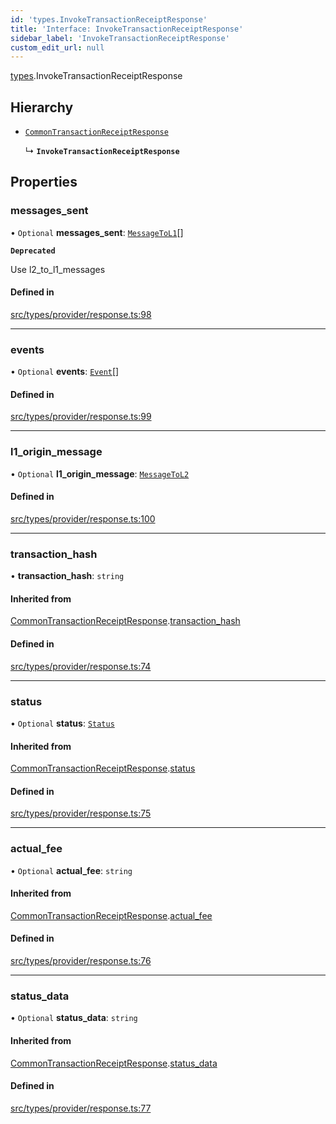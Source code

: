 ```yaml
---
id: 'types.InvokeTransactionReceiptResponse'
title: 'Interface: InvokeTransactionReceiptResponse'
sidebar_label: 'InvokeTransactionReceiptResponse'
custom_edit_url: null
---
```


[types](../namespaces/types.md).InvokeTransactionReceiptResponse

## Hierarchy

- [`CommonTransactionReceiptResponse`](types.CommonTransactionReceiptResponse.md)

  ↳ **`InvokeTransactionReceiptResponse`**

## Properties

### messages_sent

• `Optional` **messages_sent**: [`MessageToL1`](types.MessageToL1.md)[]

**`Deprecated`**

Use l2_to_l1_messages

#### Defined in

[src/types/provider/response.ts:98](https://github.com/0xs34n/starknet.js/blob/develop/src/types/provider/response.ts#L98)

---

### events

• `Optional` **events**: [`Event`](types.Event.md)[]

#### Defined in

[src/types/provider/response.ts:99](https://github.com/0xs34n/starknet.js/blob/develop/src/types/provider/response.ts#L99)

---

### l1_origin_message

• `Optional` **l1_origin_message**: [`MessageToL2`](types.MessageToL2.md)

#### Defined in

[src/types/provider/response.ts:100](https://github.com/0xs34n/starknet.js/blob/develop/src/types/provider/response.ts#L100)

---

### transaction_hash

• **transaction_hash**: `string`

#### Inherited from

[CommonTransactionReceiptResponse](types.CommonTransactionReceiptResponse.md).[transaction_hash](types.CommonTransactionReceiptResponse.md#transaction_hash)

#### Defined in

[src/types/provider/response.ts:74](https://github.com/0xs34n/starknet.js/blob/develop/src/types/provider/response.ts#L74)

---

### status

• `Optional` **status**: [`Status`](../namespaces/types.md#status)

#### Inherited from

[CommonTransactionReceiptResponse](types.CommonTransactionReceiptResponse.md).[status](types.CommonTransactionReceiptResponse.md#status)

#### Defined in

[src/types/provider/response.ts:75](https://github.com/0xs34n/starknet.js/blob/develop/src/types/provider/response.ts#L75)

---

### actual_fee

• `Optional` **actual_fee**: `string`

#### Inherited from

[CommonTransactionReceiptResponse](types.CommonTransactionReceiptResponse.md).[actual_fee](types.CommonTransactionReceiptResponse.md#actual_fee)

#### Defined in

[src/types/provider/response.ts:76](https://github.com/0xs34n/starknet.js/blob/develop/src/types/provider/response.ts#L76)

---

### status_data

• `Optional` **status_data**: `string`

#### Inherited from

[CommonTransactionReceiptResponse](types.CommonTransactionReceiptResponse.md).[status_data](types.CommonTransactionReceiptResponse.md#status_data)

#### Defined in

[src/types/provider/response.ts:77](https://github.com/0xs34n/starknet.js/blob/develop/src/types/provider/response.ts#L77)
